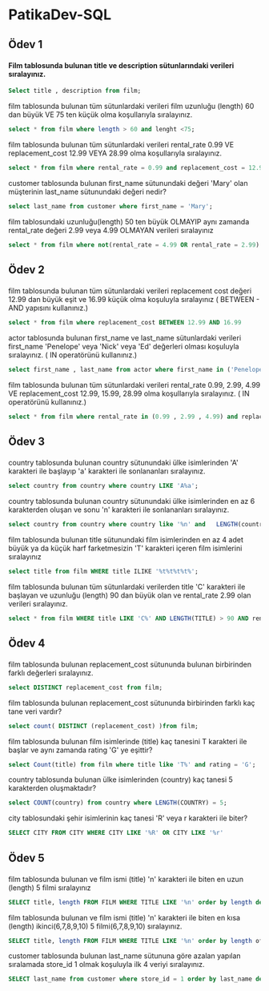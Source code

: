 # PatikaDev-SQL
## <p id = 'Ödev 1' > Ödev 1 </p> 


#### Film tablosunda bulunan title ve description sütunlarındaki verileri sıralayınız.

~~~Sql
Select title , description from film;
~~~


film tablosunda bulunan tüm sütunlardaki verileri film uzunluğu (length) 60 dan büyük VE 75 ten küçük olma koşullarıyla sıralayınız.

~~~Sql
select * from film where length > 60 and lenght <75;

~~~

film tablosunda bulunan tüm sütunlardaki verileri rental_rate 0.99 VE replacement_cost 12.99 VEYA 28.99 olma koşullarıyla sıralayınız.

~~~Sql
select * from film where rental_rate = 0.99 and replacement_cost = 12.99 or replacement_cost = 28.99;

~~~

customer tablosunda bulunan first_name sütunundaki değeri 'Mary' olan müşterinin last_name sütunundaki değeri nedir?

~~~Sql
select last_name from customer where first_name = 'Mary';
~~~


film tablosundaki uzunluğu(length) 50 ten büyük OLMAYIP aynı zamanda rental_rate değeri 2.99 veya 4.99 OLMAYAN verileri sıralayınız

~~~Sql
select * from film where not(rental_rate = 4.99 OR rental_rate = 2.99) AND NOT length > 50;
~~~


## <p id = 'Ödev 2' > Ödev 2 </p> 

film tablosunda bulunan tüm sütunlardaki verileri replacement cost değeri 12.99 dan büyük eşit ve 16.99 küçük olma koşuluyla sıralayınız ( BETWEEN - AND yapısını kullanınız.)

~~~Sql
select * from film where replacement_cost BETWEEN 12.99 AND 16.99
~~~

actor tablosunda bulunan first_name ve last_name sütunlardaki verileri first_name 'Penelope' veya 'Nick' veya 'Ed' değerleri olması koşuluyla sıralayınız. ( IN operatörünü kullanınız.)

~~~Sql
select first_name , last_name from actor where first_name in ('Penelope','Nick','Ed');
~~~

film tablosunda bulunan tüm sütunlardaki verileri rental_rate 0.99, 2.99, 4.99 VE replacement_cost 12.99, 15.99, 28.99 olma koşullarıyla sıralayınız. ( IN operatörünü kullanınız.)

~~~Sql
select * from film where rental_rate in (0.99 , 2.99 , 4.99) and replacement_cost in (12.99 , 15.99 , 28.99);
~~~

## <p id = 'Ödev 3' > Ödev 3 </p> 

country tablosunda bulunan country sütunundaki ülke isimlerinden 'A' karakteri ile başlayıp 'a' karakteri ile sonlananları sıralayınız.

~~~Sql
select country from country where country LIKE 'A%a';
~~~

country tablosunda bulunan country sütunundaki ülke isimlerinden en az 6 karakterden oluşan ve sonu 'n' karakteri ile sonlananları sıralayınız.

~~~Sql
select country from country where country like '%n' and   LENGTH(country) > 6;
~~~

film tablosunda bulunan title sütunundaki film isimlerinden en az 4 adet büyük ya da küçük harf farketmesizin 'T' karakteri içeren film isimlerini sıralayınız

~~~Sql
select title from film WHERE title ILIKE '%t%t%t%t%';
~~~

film tablosunda bulunan tüm sütunlardaki verilerden title 'C' karakteri ile başlayan ve uzunluğu (length) 90 dan büyük olan ve rental_rate 2.99 olan verileri sıralayınız.

~~~Sql
select * from film WHERE title LIKE 'C%' AND LENGTH(TITLE) > 90 AND rental_rate =2.99;
~~~

## <p id = 'Ödev 4' > Ödev 4 </p> 

film tablosunda bulunan replacement_cost sütununda bulunan birbirinden farklı değerleri sıralayınız.

~~~Sql
select DISTINCT replacement_cost from film;
~~~

film tablosunda bulunan replacement_cost sütununda birbirinden farklı kaç tane veri vardır?

~~~Sql
select count( DISTINCT (replacement_cost) )from film;
~~~

film tablosunda bulunan film isimlerinde (title) kaç tanesini T karakteri ile başlar ve aynı zamanda rating 'G' ye eşittir?

~~~Sql
select Count(title) from film where title like 'T%' and rating = 'G';
~~~

country tablosunda bulunan ülke isimlerinden (country) kaç tanesi 5 karakterden oluşmaktadır?

~~~Sql
select COUNT(country) from country where LENGTH(COUNTRY) = 5;
~~~

city tablosundaki şehir isimlerinin kaç tanesi 'R' veya r karakteri ile biter?

~~~Sql
SELECT CITY FROM CITY WHERE CITY LIKE '%R' OR CITY LIKE '%r'
~~~

## <p id = 'Ödev 5' > Ödev 5 </p> 

film tablosunda bulunan ve film ismi (title) 'n' karakteri ile biten en uzun (length) 5 filmi sıralayınız

~~~Sql
SELECT title, length FROM FILM WHERE TITLE LIKE '%n' order by length desc limit 5;
~~~

film tablosunda bulunan ve film ismi (title) 'n' karakteri ile biten en kısa (length) ikinci(6,7,8,9,10) 5 filmi(6,7,8,9,10) sıralayınız.

~~~Sql
SELECT title, length FROM FILM WHERE TITLE LIKE '%n' order by length offset 5 limit 5;
~~~

customer tablosunda bulunan last_name sütununa göre azalan yapılan sıralamada store_id 1 olmak koşuluyla ilk 4 veriyi sıralayınız.

~~~Sql
SELECT last_name from customer where store_id = 1 order by last_name desc limit 4;
~~~


